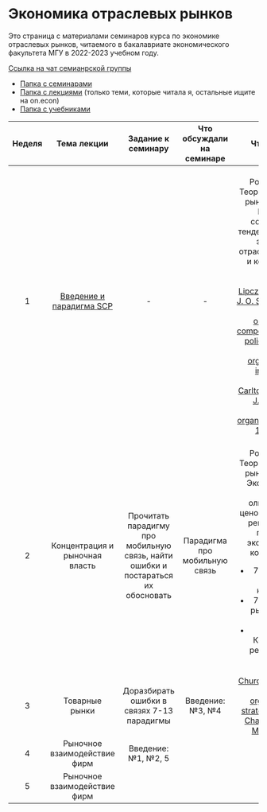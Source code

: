 # Экономика отраслевых рынков

Это страница с материалами семинаров курса по экономике отраслевых рынков, читаемого в бакалавриате экономического факультета МГУ в 2022-2023 учебном году.
 
[Ссылка на чат семианрской группы](https://t.me/+1BNQR2CnvQE0N2Iy)

- [Папка с семинарами](https://github.com/annastavniychuk/IndustrialOrganizationMSU/tree/main/seminars)
- [Папка с лекциями](https://github.com/annastavniychuk/IndustrialOrganizationMSU/tree/main/lectures) (только теми, которые читала я, остальные ищите на on.econ)
- [Папка с учебниками](https://github.com/annastavniychuk/IndustrialOrganizationMSU/tree/main/textbooks)

| **Неделя** |         **Тема лекции**        |                               **Задание к семинару**                               | **Что обсуждали на семинаре** |                                           **Что почитать**                                           |
|:----------:|:------------------------------:|:----------------------------------------------------------------------------------:|:-----------------------------:|:----------------------------------------------------------------------------------------------------:|
|      1     | [Введение и парадигма SCP](https://github.com/annastavniychuk/IndustrialOrganizationMSU/blob/main/lectures/01_Intro_lec_11feb.pdf)       | -                                                                                  | -                             | <br> Розанова Н.М. Теория отраслевых рынков. Глава 4. История и современные тенденции развития экономики отраслевых рынков и конкурентной политик <br><br> [Lipczynski J., Wilson J. O. S., Goddard J. A. Industrial organization: competition, strategy, policy. Chapter 1. Industrial organization: an introduction](https://github.com/annastavniychuk/IndustrialOrganizationMSU/blob/main/textbooks/Lipczynski_Goddard_Wilson_Industrial%20Organization_%20Competition%2C%20Strategy%20and%20Policy_2017.pdf) <br><br> [Carlton D. W., Perloff J. M. Modern industrial organization. Chapter 1. Overwiev](https://github.com/annastavniychuk/IndustrialOrganizationMSU/blob/main/textbooks/Perloff_Carlton_Modern%20Industrial%20Organization_2015.pdf) <br>|
|      2     | Концентрация и рыночная власть | Прочитать парадигму про мобильную связь,  найти ошибки и постараться их обосновать  | Парадигма про мобильную связь  |<br> Розанова Н.М. Теория отраслевых рынков. Глава 7. Экономическая теория олигопольного ценообразования и регулирование процессов экономической концентрации <ul><li>7.1. Показатели отраслевой концентрации</li><li>7.2. Показатели рыночной власти фирмы</li><li>7.3. Концентрация и результативность рынка</li></ul>|
|      3     | Товарные рынки                 | Доразбирать ошибки в связях 7-13 парадигмы                                         | Введение:№3, №4               | [Church J. R., Ware R. Industrial organization: a strategic approach. Chapter 2, part 4. Market power](https://github.com/annastavniychuk/IndustrialOrganizationMSU/blob/main/textbooks/Church_Ware_Industrial%20Organization_A%20Strategic%20Approach_2000.pdf) |
|      4     | Рыночное взаимодействие фирм   | Введение:№1, №2, 5                                                                 |                               |                                                                                                      |
|      5     | Рыночное взаимодействие фирм   |                                                                                    |                               |                                                                                                      |
